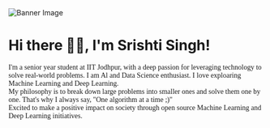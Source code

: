 <!DOCTYPE html>
<html lang="en">

<body>
    <div>
        <img src="https://i.pinimg.com/originals/37/4a/9c/374a9ce6182b7a8aafd8c6ea6b698ff3.gif" alt="Banner Image" class="banner">
    </div>
</body>
</html>

<body>
<div class="container">
        <div class="content">
            <h1>Hi there 👋🏼, I'm Srishti Singh!</h1>     
</body>
</html>

 <span style="font-family: 'Lucida Console';">
                I'm a senior year student at IIT Jodhpur, with a deep passion for leveraging technology to solve real-world problems. I am Al and Data Science enthusiast. I love exploaring Machine Learning and Deep Learning. <br>
My philosophy is to break down large problems into smaller ones and solve them one by one. That's why I always say, "One algorithm at a time ;)" <br>
Excited to make a positive impact on society through open source Machine Learning and Deep Learning initiatives.
            </span>
